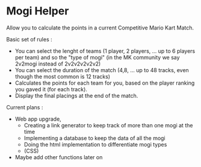 # Mogi Helper

Allow you to calculate the points in a current Competitive Mario Kart Match.

Basic set of rules :
- You can select the lenght of teams (1 player, 2 players, ... up to 6 players per team) and so the "type of mogi" (in the MK community we say 2v2mogi instead of 2v2v2v2v2v2)
- You can select the duration of the match (4,8, ... up to 48 tracks, even though the most common is 12 tracks)
- Calculates the points for each team for you, based on the player ranking you gaved it (for each track).
- Display the final placings at the end of the match.

Current plans :
- Web app upgrade,
    - Creating a link generator to keep track of more than one mogi at the time
    - Implementing a database to keep the data of all the mogi
    - Doing the html implementation to differentiate mogi types
    - (CSS)
- Maybe add other functions later on
